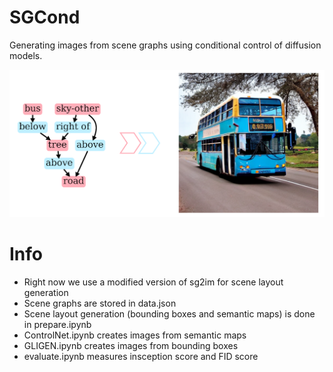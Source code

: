 # SGCond

Generating images from scene graphs using conditional control of diffusion models.

![Header](header.png "Title")

# Info

- Right now we use a modified version of sg2im for scene layout generation
- Scene graphs are stored in data.json
- Scene layout generation (bounding boxes and semantic maps) is done in prepare.ipynb
- ControlNet.ipynb creates images from semantic maps
- GLIGEN.ipynb creates images from bounding boxes
- evaluate.ipynb measures insception score and FID score
